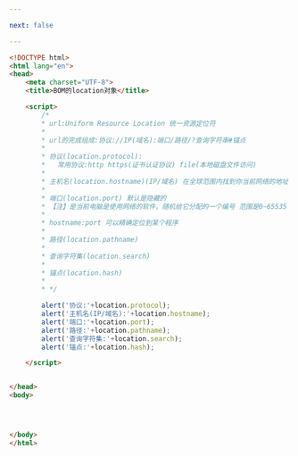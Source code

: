 ```yaml
---

next: false

---
```




<BlogInfo id="268" title="60.BOM的location对象" author="白日梦想猿" pv=0 read_times=0 pre_cost_time="0分49秒" category="js学习" tag_list="['js学习']" create_time="2020.10.02 17:50:36" update_time="2020.10.02 18:56:58" />

```html
<!DOCTYPE html>
<html lang="en">
<head>
    <meta charset="UTF-8">
    <title>BOM的location对象</title>

    <script>
        /*
        * url:Uniform Resource Location 统一资源定位符
        *
        * url的完成组成:协议://IP(域名):端口/路径/?查询字符串#锚点
        *
        * 协议(location.protocol):
        *   常用协议:http https(证书认证协议) file(本地磁盘文件访问)
        *
        * 主机名(location.hostname)(IP/域名) 在全球范围内找到你当前网络的地址 域名就是IP的别名
        *
        * 端口(location.port) 默认是隐藏的
        * 【注】是当前电脑是使用网络的软件，随机给它分配的一个编号 范围是0~65535
        *
        * hostname:port 可以精确定位到某个程序
        *
        * 路径(location.pathname)
        *
        * 查询字符集(location.search)
        *
        * 锚点(location.hash)
        *
        * */

        alert('协议:'+location.protocol);
        alert('主机名(IP/域名):'+location.hostname);
        alert('端口:'+location.port);
        alert('路径:'+location.pathname);
        alert('查询字符集:'+location.search);
        alert('锚点:'+location.hash);

    </script>


</head>
<body>




</body>
</html>
```



<ActionBox />
